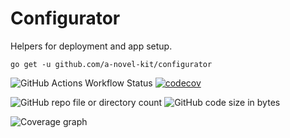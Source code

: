 # Configurator

Helpers for deployment and app setup.

```
go get -u github.com/a-novel-kit/configurator
```

![GitHub Actions Workflow Status](https://img.shields.io/github/actions/workflow/status/a-novel-kit/configurator/main.yaml)
[![codecov](https://codecov.io/gh/a-novel-kit/configurator/graph/badge.svg?token=ULziENhYEC)](https://codecov.io/gh/a-novel-kit/configurator)

![GitHub repo file or directory count](https://img.shields.io/github/directory-file-count/a-novel-kit/configurator)
![GitHub code size in bytes](https://img.shields.io/github/languages/code-size/a-novel-kit/configurator)

![Coverage graph](https://codecov.io/gh/a-novel-kit/configurator/graphs/sunburst.svg?token=ULziENhYEC)
